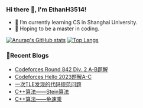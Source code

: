 ### Hi there 👋, I'm EthanH3514!

- 🌱 I’m currently learning CS in Shanghai University.
- 🎈 Hoping to be a master in coding.

[![Anurag's GitHub stats](https://github-readme-stats.vercel.app/api?username=EthanH3514&show_icons=true&theme=tokyonight)](https://github.com/anuraghazra/github-readme-stats)
[![Top Langs](https://github-readme-stats.vercel.app/api/top-langs/?username=EthanH3514&layout=compact)](https://github.com/anuraghazra/github-readme-stats)

### **📝Recent Blogs**
<!-- BLOG-POST-LIST:START -->
- [Codeforces Round 842 Div. 2 A-B题解](https://ethanh3514.github.io/2023/01/06/Codeforces-Round-842-Div-2-A-B%E9%A2%98%E8%A7%A3/)
- [Codeforces Hello 2023题解A-C](https://ethanh3514.github.io/2023/01/04/Codeforces-Hello-2023%E9%A2%98%E8%A7%A3A-C/)
- [一次TLE发现的代码规范问题](https://ethanh3514.github.io/2022/12/31/%E4%B8%80%E6%AC%A1TLE%E5%8F%91%E7%8E%B0%E7%9A%84%E4%BB%A3%E7%A0%81%E8%A7%84%E8%8C%83%E9%97%AE%E9%A2%98/)
- [C++算法——Stein算法](https://ethanh3514.github.io/2022/12/29/C-%E7%AE%97%E6%B3%95%E2%80%94%E2%80%94Stein%E7%AE%97%E6%B3%95/)
- [C++算法——龟速乘](https://ethanh3514.github.io/2022/12/29/C-%E7%AE%97%E6%B3%95%E2%80%94%E2%80%94%E9%BE%9F%E9%80%9F%E4%B9%98/)
<!-- BLOG-POST-LIST:END -->
